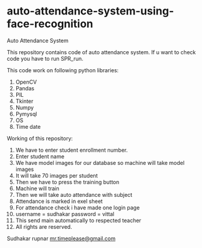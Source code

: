 # auto-attendance-system-using-face-recognition

Auto Attendance System 

 This repository contains code of auto attendance system.
 If u want to check code you have to run SPR_run.

This code work on following python libraries:

1) OpenCV
2) Pandas
3) PIL
4) Tkinter
5) Numpy
6) Pymysql
7) OS
8) Time date

Working of this repository:
 
  1. We have to enter student enrollment number.
  2. Enter student name
  3. We have model images for our database so machine will take model images
  4. It will take 70 images per student 
  5. Then we have to press the training button
  6. Machine will train
  7. Then we will take auto attendance with subject 
  8. Attendance is marked in exel sheet
  9. For attendance check i have made one login page 
  10. username = sudhakar
      password = vittal
  11. This send main automatically to respected teacher
  12. All rights are reserved.
  
  Sudhakar rupnar
  mr.timeplease@gmail.com
